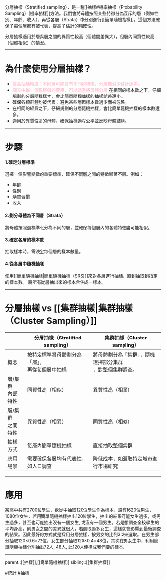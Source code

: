 分層抽樣（Stratified sampling），是一種[[抽樣#機率抽樣（Probability Sampling）|機率抽樣]]方法。我們會將母體按照某些特徵分為互斥的層（例如性別、年齡、收入），再從各層（Strata）中分別進行[[簡單隨機抽樣]]。這個方法確保了每個層都有被代表，提高了估計的精確性。

分層抽樣適用於層與層之間的異質性較高（個體間差異大），但層內同質性較高（個體相似）的情況。
- - -
# 為什麼使用分層抽樣？
- <font color=ffb3c6>提高抽樣精度：不同層可能會有不同的特徵，分層能減少估計誤差。</font>
- <font color=ffb3c6>調查中每一個觀察值的費用，可以透過將母體分層</font>
	在相同的樣本數之下，仔細規劃的分層隨機樣本，會比簡單隨機抽樣的抽樣誤差還小。
- 確保各類群體均被代表：避免某些層因樣本數過少而被忽略。
- 在相同的經費之下，仔細規劃的分層隨機抽樣，會比簡單隨機抽樣的樣本數還多。
- 適用於異質性高的母體，確保抽樣過程公平並反映母體結構。
- - -
# 步驟
#### 1.確定分層標準
選擇一個影響變數的重要標準，確保不同層之間的特徵顯著不同。例如：
- 年齡
- 性別
- 購買習慣
- 收入
#### 2.劃分母體為不同層（Strata）
將母體按照選標準化分為不同的層，並確保每個層內的各體特徵盡可能相似。
#### 3.確定各層的樣本數
抽取樣本時，需決定每個層的樣本數量。
#### 4.從各層中隨機抽樣
使用[[簡單隨機抽樣|簡單隨機抽樣（SRS）]]來對各層進行抽樣。直到抽取到指定的樣本數。
將所有從層抽出來的樣本合併成一樣本。
- - -
# 分層抽樣 vs [[集群抽樣|集群抽樣（Cluster Sampling）]]

|              | 分層抽樣（Stratified sampling）   | 集群抽樣（Cluster sampling）           |
| ------------ | --------------------------- | -------------------------------- |
| 概念           | 按特定標準將母體劃分為「層」，<br>再從每個層中抽樣 | 將母體劃分為「集群」，隨機選擇部分集群<br>，對整個集群調查。 |
| 層/集群<br>內部特性 | 同質性高（相似）                    | 異質性高（相異）                         |
| 層/集群<br>之間特性 | 異質性高（相異）                    | 同質性高（相似）                         |
| 抽樣方式         | 每層內簡單隨機抽樣                   | 直接抽取整個集群                         |
| 應用場景         | 需要確保各層均有代表性，如人口調查           | 降低成本，如選取特定城市進行市場研究               |

- - -
# 應用
某高中共有2700位學生，欲從中抽取120位學生作為樣本，設有1620位男生，1080位女生，若用簡單隨機抽樣抽出120位學生，抽出的結果可能女生過多，或男生過多，甚至也可能抽出沒有一個女生, 或沒有一個男生。若是想調查全校學生的平均身高，則男女之間的差異就很大，若選取過多女生，這樣就會影響到最後調查的結果。因此最好的方式就是採用分層抽樣，按男女的比列3:2來選取。在男生部分抽取120×0.6=72位，女生部分抽取120×0.4=48位，其次在男女生中，利用簡單隨機抽樣分別抽出72人, 48人, 此120人便構成我們要的樣本。
- - -
parent::[[抽樣]],[[簡單隨機抽樣]]
sibling::[[集群抽樣]]

#統計 #抽樣 